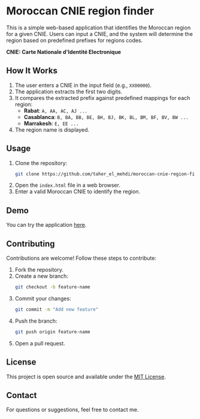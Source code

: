 # Moroccan CNIE region finder  
This is a simple web-based application that identifies the Moroccan region for a given CNIE. Users can input a CNIE, and the system will determine the region based on predefined prefixes for regions codes.  

**CNIE: Carte Nationale d'Identité Electronique**

## How It Works
1. The user enters a CNIE in the input field (e.g., `XX00000`).
2. The application extracts the first two digits.
3. It compares the extracted prefix against predefined mappings for each region:
   - **Rabat**: `A, AA, AC, AJ ...`
   - **Casablanca**: `B, BA, BB, BE, BH, BJ, BK, BL, BM, BF, BV, BW ...`
   - **Marrakesh**: `E, EE ...`
4. The region name is displayed.

## Usage
1. Clone the repository:
   ```bash
   git clone https://github.com/taher_el_mehdi/moroccan-cnie-region-finder.git
   ```
2. Open the `index.html` file in a web browser.
3. Enter a valid Moroccan CNIE to identify the region.

## Demo
You can try the application [here](https://taher-el-mehdi.github.io/moroccan-cnie-region-finder/).

## Contributing
Contributions are welcome! Follow these steps to contribute:
1. Fork the repository.
2. Create a new branch:
   ```bash
   git checkout -b feature-name
   ```
3. Commit your changes:
   ```bash
   git commit -m "Add new feature"
   ```
4. Push the branch:
   ```bash
   git push origin feature-name
   ```
5. Open a pull request.

## License
This project is open source and available under the [MIT License](LICENSE).

## Contact
For questions or suggestions, feel free to contact me.
